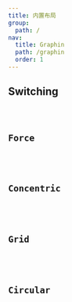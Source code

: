 ```yaml
---
title: 内置布局
group:
  path: /
nav:
  title: Graphin
  path: /graphin
  order: 1
---
```


## Switching

<code src='./switching.tsx'>

## Force

<!-- <code src='./force.tsx'> -->

## Concentric

<!-- <code src='./concentric.tsx'> -->

## Grid

<!-- <code src='./grid.tsx'> -->

## Circular

<!-- <code src='./circular.tsx'> -->
